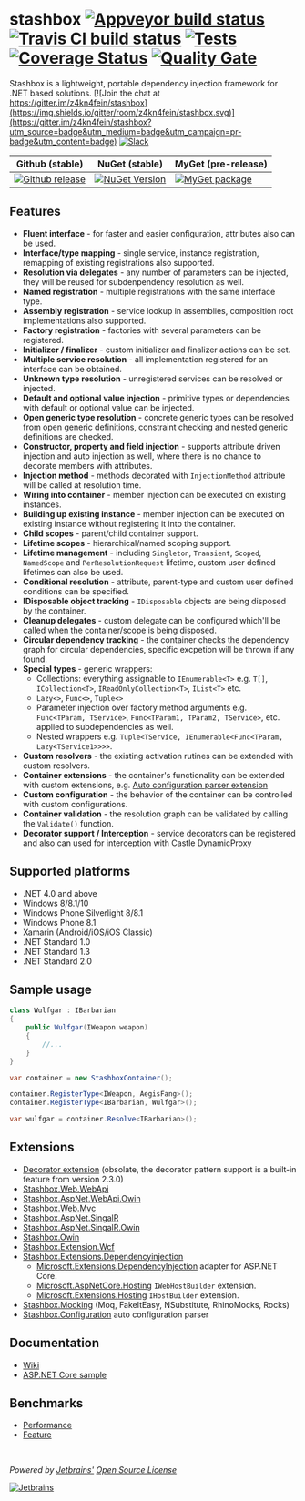 # stashbox [![Appveyor build status](https://img.shields.io/appveyor/ci/pcsajtai/stashbox/master.svg?label=appveyor)](https://ci.appveyor.com/project/pcsajtai/stashbox/branch/master) [![Travis CI build status](https://img.shields.io/travis/z4kn4fein/stashbox/master.svg?label=travis-ci)](https://travis-ci.org/z4kn4fein/stashbox) [![Tests](https://img.shields.io/appveyor/tests/pcsajtai/stashbox-0vuru/master.svg)](https://ci.appveyor.com/project/pcsajtai/stashbox-0vuru/build/tests) [![Coverage Status](https://img.shields.io/codecov/c/github/z4kn4fein/stashbox.svg)](https://codecov.io/gh/z4kn4fein/stashbox) [![Quality Gate](https://sonarcloud.io/api/project_badges/measure?project=stashbox&metric=alert_status)](https://sonarcloud.io/dashboard?id=stashbox%3Astashbox%3A21317234-0499-4178-BCA5-558FBA2CB9AC)

Stashbox is a lightweight, portable dependency injection framework for .NET based solutions. [![Join the chat at https://gitter.im/z4kn4fein/stashbox](https://img.shields.io/gitter/room/z4kn4fein/stashbox.svg)](https://gitter.im/z4kn4fein/stashbox?utm_source=badge&utm_medium=badge&utm_campaign=pr-badge&utm_content=badge) [![Slack](https://img.shields.io/badge/chat-on%20slack-orange.svg?style=flat)](https://stashbox-slack-in.herokuapp.com/)

Github (stable) | NuGet (stable) | MyGet (pre-release) 
--- | --- | ---
[![Github release](https://img.shields.io/github/release/z4kn4fein/stashbox.svg)](https://github.com/z4kn4fein/stashbox/releases) | [![NuGet Version](https://buildstats.info/nuget/Stashbox)](https://www.nuget.org/packages/Stashbox/) | [![MyGet package](https://img.shields.io/myget/pcsajtai/v/Stashbox.svg?label=myget)](https://www.myget.org/feed/pcsajtai/package/nuget/Stashbox)

## Features

 - **Fluent interface** - for faster and easier configuration, attributes also can be used.
 - **Interface/type mapping** - single service, instance registration, remapping of existing registrations also supported.
 - **Resolution via delegates** - any number of parameters can be injected, they will be reused for subdenpendency resolution as well.
 - **Named registration** - multiple registrations with the same interface type.
 - **Assembly registration** - service lookup in assemblies, composition root implementations also supported.
 - **Factory registration** - factories with several parameters can be registered.
 - **Initializer / finalizer** - custom initializer and finalizer actions can be set.
 - **Multiple service resolution** - all implementation registered for an interface can be obtained.
 - **Unknown type resolution** - unregistered services can be resolved or injected.
 - **Default and optional value injection** - primitive types or dependencies with default or optional value can be injected.
 - **Open generic type resolution** - concrete generic types can be resolved from open generic definitions, constraint checking and nested generic definitions are checked.
 - **Constructor, property and field injection** - supports attribute driven injection and auto injection as well, where there is no chance to decorate members with attributes.
 - **Injection method** - methods decorated with `InjectionMethod` attribute will be called at resolution time.
 - **Wiring into container** - member injection can be executed on existing instances.
 - **Building up existing instance** - member injection can be executed on existing instance without registering it into the container.
 - **Child scopes** - parent/child container support.
 - **Lifetime scopes** - hierarchical/named scoping support.
 - **Lifetime management** - including `Singleton`, `Transient`, `Scoped`, `NamedScope` and `PerResolutionRequest` lifetime, custom user defined lifetimes can also be used.
 - **Conditional resolution** - attribute, parent-type and custom user defined conditions can be specified.
 - **IDisposable object tracking** - `IDisposable` objects are being disposed by the container.
 - **Cleanup delegates** - custom delegate can be configured which'll be called when the container/scope is being disposed.
 - **Circular dependency tracking** - the container checks the dependency graph for circular dependencies, specific excpetion will be thrown if any found.
 - **Special types** - generic wrappers:
     - Collections: everything assignable to `IEnumerable<T>` e.g. `T[]`, `ICollection<T>`, `IReadOnlyCollection<T>`, `IList<T>` etc.
     - `Lazy<>`, `Func<>`, `Tuple<>`
     - Parameter injection over factory method arguments e.g. `Func<TParam, TService>`, `Func<TParam1, TParam2, TService>`, etc. applied to subdependencies as well.
     - Nested wrappers e.g. `Tuple<TService, IEnumerable<Func<TParam, Lazy<TService1>>>>`.
 - **Custom resolvers** - the existing activation rutines can be extended with custom resolvers.
 - **Container extensions** - the container's functionality can be extended with custom extensions, e.g. [Auto configuration parser extension](https://github.com/z4kn4fein/stashbox-configuration-extension)
 - **Custom configuration** - the behavior of the container can be controlled with custom configurations.
 - **Container validation** - the resolution graph can be validated by calling the `Validate()` function.
 - **Decorator support / Interception** - service decorators can be registered and also can used for interception with Castle DynamicProxy

## Supported platforms

 - .NET 4.0 and above
 - Windows 8/8.1/10
 - Windows Phone Silverlight 8/8.1
 - Windows Phone 8.1
 - Xamarin (Android/iOS/iOS Classic)
 - .NET Standard 1.0
 - .NET Standard 1.3
 - .NET Standard 2.0

## Sample usage
```c#
class Wulfgar : IBarbarian
{
    public Wulfgar(IWeapon weapon)
    {
        //...
    }
}

var container = new StashboxContainer();

container.RegisterType<IWeapon, AegisFang>();
container.RegisterType<IBarbarian, Wulfgar>();

var wulfgar = container.Resolve<IBarbarian>();
```
## Extensions
 - [Decorator extension](https://github.com/z4kn4fein/stashbox-decoratorextension) (obsolate, the decorator pattern support is a built-in feature from version 2.3.0)
 - [Stashbox.Web.WebApi](https://github.com/z4kn4fein/stashbox-web-webapi)
 - [Stashbox.AspNet.WebApi.Owin](https://github.com/z4kn4fein/stashbox-webapi-owin)
 - [Stashbox.Web.Mvc](https://github.com/z4kn4fein/stashbox-web-mvc)
 - [Stashbox.AspNet.SingalR](https://github.com/z4kn4fein/stashbox-signalr)
 - [Stashbox.AspNet.SingalR.Owin](https://github.com/z4kn4fein/stashbox-signalr-owin)
 - [Stashbox.Owin](https://github.com/z4kn4fein/stashbox-owin)
 - [Stashbox.Extension.Wcf](https://github.com/devworker55/stashbox-extension-wcf)
 - [Stashbox.Extensions.Dependencyinjection](https://github.com/z4kn4fein/stashbox-extensions-dependencyinjection)
     - [Microsoft.Extensions.DependencyInjection](https://github.com/aspnet/DependencyInjection) adapter for ASP.NET Core.
     - [Microsoft.AspNetCore.Hosting](https://github.com/aspnet/Hosting) `IWebHostBuilder` extension.
     - [Microsoft.Extensions.Hosting](https://github.com/aspnet/Hosting/tree/master/src/Microsoft.Extensions.Hosting.Abstractions) `IHostBuilder` extension.
 - [Stashbox.Mocking](https://github.com/z4kn4fein/stashbox-mocking) (Moq, FakeItEasy, NSubstitute, RhinoMocks, Rocks)
 - [Stashbox.Configuration](https://github.com/z4kn4fein/stashbox-configuration-extension) auto configuration parser

## Documentation
 - [Wiki](https://github.com/z4kn4fein/stashbox/wiki)
 - [ASP.NET Core sample](https://github.com/z4kn4fein/stashbox-extensions-dependencyinjection/tree/master/sample)
 
## Benchmarks
 - [Performance](http://www.palmmedia.de/blog/2011/8/30/ioc-container-benchmark-performance-comparison)
 - [Feature](http://featuretests.apphb.com/DependencyInjection.html)

<br/>

*Powered by [Jetbrains'](https://www.jetbrains.com) [Open Source License](https://www.jetbrains.com/community/opensource)*

[![Jetbrains](https://cdn.rawgit.com/z4kn4fein/stashbox/dev/img/jetbrains.svg)](https://www.jetbrains.com)
